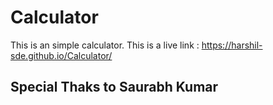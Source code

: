 # Calculator
This is an simple calculator.
This is a live link : https://harshil-sde.github.io/Calculator/

## Special Thaks to Saurabh Kumar

